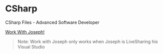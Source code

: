 # CSharp
CSharp Files - Advanced Software Developer

[Work With Joseph!](LiveShare.md)

> Note: Work with Joseph only works when Joseph is LiveSharing his Visual Studio
